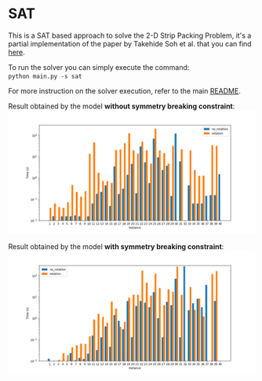 # SAT
This is a SAT based approach to solve the 2-D Strip Packing Problem, it's a partial implementation of the paper by 
Takehide Soh et al. that you can find [here](https://www.researchgate.net/publication/220445013_A_SAT-based_Method_for_Solving_the_Two-dimensional_Strip_Packing_Problem).

To run the solver you can simply execute the command:<br>
<code>python main.py -s sat</code>

For more instruction on the solver execution, refer to the main [README](../README.md).

Result obtained by the model **without symmetry breaking constraint**:
![Result](./out/times_plot.png)

Result obtained by the model **with symmetry breaking constraint**:
![ResultSym](./out/times_plot_sym.png)
